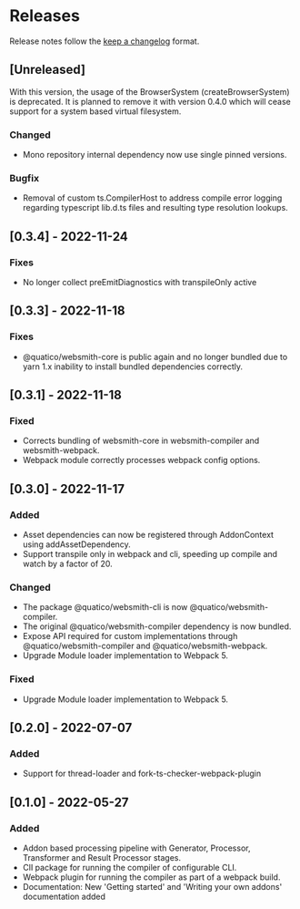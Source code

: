 <!--
 ---------------------------------------------------------------------------------------------
   Copyright (c) Quatico Solutions AG. All rights reserved.
   Licensed under the MIT License. See LICENSE in the project root for license information.
 ---------------------------------------------------------------------------------------------
-->
<!-- markdownlint-disable MD024 -->

# Releases

Release notes follow the [keep a changelog](https://keepachangelog.com/en/1.0.0/) format.

## [Unreleased]

With this version, the usage of the BrowserSystem (createBrowserSystem) is deprecated. It is planned to remove it with version 0.4.0 which will cease support for a system based virtual filesystem.

### Changed

- Mono repository internal dependency now use single pinned versions.

### Bugfix

- Removal of custom ts.CompilerHost to address compile error logging regarding typescript lib.d.ts files and resulting type resolution lookups.

## [0.3.4] - 2022-11-24

### Fixes

- No longer collect preEmitDiagnostics with transpileOnly active

## [0.3.3] - 2022-11-18

### Fixes

- @quatico/websmith-core is public again and no longer bundled due to yarn 1.x inability to install bundled dependencies correctly.

## [0.3.1] - 2022-11-18

### Fixed

- Corrects bundling of websmith-core in websmith-compiler and websmith-webpack.
- Webpack module correctly processes webpack config options.

## [0.3.0] - 2022-11-17

### Added

- Asset dependencies can now be registered through AddonContext using addAssetDependency.
- Support transpile only in webpack and cli, speeding up compile and watch by a factor of 20.

### Changed

- The package @quatico/websmith-cli is now @quatico/websmith-compiler.
- The original @quatico/websmith-compiler dependency is now bundled.
- Expose API required for custom implementations through @quatico/websmith-compiler and @quatico/websmith-webpack.
- Upgrade Module loader implementation to Webpack 5.

### Fixed

- Upgrade Module loader implementation to Webpack 5.

## [0.2.0] - 2022-07-07

### Added

- Support for thread-loader and fork-ts-checker-webpack-plugin

## [0.1.0] - 2022-05-27

### Added

- Addon based processing pipeline with Generator, Processor, Transformer and Result Processor stages.
- ClI package for running the compiler of configurable CLI.
- Webpack plugin for running the compiler as part of a webpack build.
- Documentation: New 'Getting started' and 'Writing your own addons' documentation added
